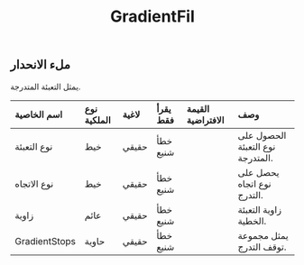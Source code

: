 ﻿---
title: GradientFil
second_title: Aspose.Cells Cloud Documen
type: docs
url: /ar/specification/model/gradientfill/
description: "Aspose.Cells مواصفات النموذج السحابي: GradientFill. تعامل بسهولة مع Excel ومستندات جداول البيانات الأخرى التي تحتوي على ميزات مثل الفتح والتوليد والتحرير والتقسيم والدمج والمقارنة والتحويل"
kwords: Excel, Office, جدول البيانات, Cloud REST API, GradientFill
weight: 50
---
## **ملء الانحدار**

 يمثل التعبئة المتدرجة.

| اسم الخاصية| نوع الملكية| لاغية| يقرأ فقط| القيمة الافتراضية| وصف|
|:- |:- |:- |:- |:- |:- |
| نوع التعبئة| خيط| حقيقي| خطأ شنيع|| الحصول على نوع التعبئة المتدرجة.|
| نوع الاتجاه| خيط| حقيقي| خطأ شنيع|| يحصل على نوع اتجاه التدرج.|
| زاوية| عائم| حقيقي| خطأ شنيع||زاوية التعبئة الخطية.|
| GradientStops| حاوية| حقيقي| خطأ شنيع|| يمثل مجموعة توقف التدرج.|

